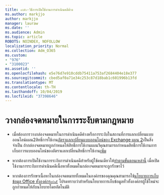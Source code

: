 ```yaml
---
title: ๙๗๖-วิธีการเปิดใช้งานการดำเนินคดีค้าง
ms.author: markjjo
author: markjjo
manager: lauraw
ms.date: ''
ms.audience: Admin
ms.topic: article
ROBOTS: NOINDEX, NOFOLLOW
localization_priority: Normal
ms.collection: Adm_O365
ms.custom:
- "976"
- "3100023"
ms.assetid: ''
ms.openlocfilehash: e5e76d7e910cddb75411a753af2684404e18e377
ms.sourcegitcommit: cbed5af0a71e34c253c87d18bab1c601996b13fd
ms.translationtype: MT
ms.contentlocale: th-TH
ms.lasthandoff: 10/04/2019
ms.locfileid: "37398646"
---
```

# <a name="place-a-mailbox-on-legal-hold"></a>วางกล่องจดหมายในการระงับตามกฎหมาย

- เมื่อต้องการวางกล่องจดหมายในการดำเนินคดีค้างหรือการระงับในสถานที่การแลกเปลี่ยนแบบออนไลน์แผน2สิทธิ์การใช้งาน[อัตราแลกเปลี่ยนแบบออนไลน์ของ Exchange แผน 2](https://docs.microsoft.com/office365/servicedescriptions/office-365-platform-service-description/office-365-plan-options)เป็นสิ่งจำเป็น ถ้ากล่องจดหมายถูกกำหนดให้สิทธิ์การใช้งานแผน1คุณสามารถกำหนดสิทธิ์การใช้งานการเก็บถาวรแบบออนไลน์ของอัตราแลกเปลี่ยนสิทธิ์การใช้งาน[เพิ่ม](https://docs.microsoft.com/office365/servicedescriptions/exchange-online-archiving-service-description)

- หากต้องการเปิดใช้งานการระงับการดำเนินคดีสำหรับผู้ใช้คนเดียวให้[ทำตามขั้นตอนเหล่านี้](https://docs.microsoft.com/office365/securitycompliance/create-a-litigation-hold) เมื่อเปิดใช้งานการระงับการดำเนินคดีเนื้อหาทั้งหมดในกล่องจดหมายจะถูกรักษาไว้

- หากต้องการรักษาเนื้อหาในกล่องจดหมายทั้งหมดในองค์กรของคุณคุณสามารถใช้[นโยบายการเก็บข้อมูล Office ทั้งองค์กร๓๖๕](https://docs.microsoft.com/microsoft-365/compliance/retention-policies#applying-a-retention-policy-to-an-entire-organization-or-specific-locations) โปรดทราบว่าสำหรับนโยบายการเก็บข้อมูลทั่วทั้งองค์กรผู้ใช้ใหม่จะถูกกำหนดให้กับนโยบายโดยอัตโนมัติ

